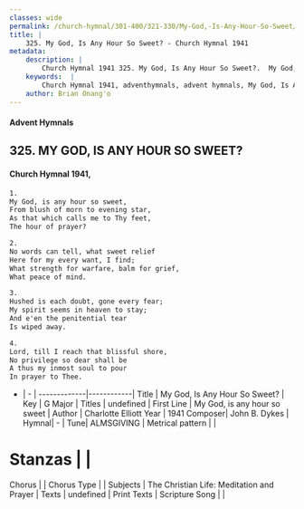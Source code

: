 ```yaml
---
classes: wide
permalink: /church-hymnal/301-400/321-330/My-God,-Is-Any-Hour-So-Sweet/
title: |
    325. My God, Is Any Hour So Sweet? - Church Hymnal 1941
metadata:
    description: |
        Church Hymnal 1941 325. My God, Is Any Hour So Sweet?.  My God, is any hour so sweet,  From blush of morn to evening star,  As that which calls me to Thy feet,  The hour of prayer? 
    keywords:  |
        Church Hymnal 1941, adventhymnals, advent hymnals, My God, Is Any Hour So Sweet?, My God, is any hour so sweet. 
    author: Brian Onang'o
---
```


#### Advent Hymnals
## 325. MY GOD, IS ANY HOUR SO SWEET?
####  Church Hymnal 1941,

```txt
1.
My God, is any hour so sweet, 
From blush of morn to evening star, 
As that which calls me to Thy feet, 
The hour of prayer? 

2.
No words can tell, what sweet relief 
Here for my every want, I find; 
What strength for warfare, balm for grief, 
What peace of mind. 

3.
Hushed is each doubt, gone every fear; 
My spirit seems in heaven to stay; 
And e'en the penitential tear 
Is wiped away. 

4.
Lord, till I reach that blissful shore, 
No privilege so dear shall be 
A thus my inmost soul to pour 
In prayer to Thee.

```

- |   -  |
-------------|------------|
Title | My God, Is Any Hour So Sweet? |
Key | G Major |
Titles | undefined |
First Line | My God, is any hour so sweet |
Author | Charlotte Elliott
Year | 1941
Composer| John B. Dykes |
Hymnal|  - |
Tune| ALMSGIVING |
Metrical pattern | |
# Stanzas |  |
Chorus |  |
Chorus Type |  |
Subjects | The Christian Life: Meditation and Prayer |
Texts | undefined |
Print Texts | 
Scripture Song |  |
    
